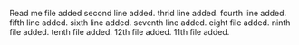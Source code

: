 
Read me file added
second line added.
thrid line added.
fourth line added.
fifth line added.
sixth line added.
seventh line added.
eight file added.
ninth file added.
tenth file added.
12th file added.
11th file added.